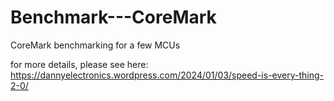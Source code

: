 # Benchmark---CoreMark
CoreMark benchmarking for a few MCUs

for more details, please see here: https://dannyelectronics.wordpress.com/2024/01/03/speed-is-every-thing-2-0/

